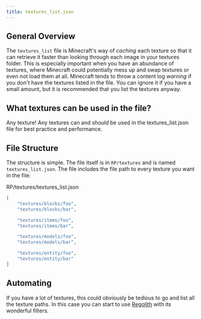 ```yaml
---
title: textures_list.json
---
```


## General Overview

The `textures_list` file is Minecraft's way of *caching* each texture so that it can retrieve it faster than looking through each image in your textures folder. This is especially important when you have an abundance of textures, where Minecraft could potentially mess up and swap textures or even not load them at all. Minecraft tends to throw a content log _warning_ if you don't have the textures listed in the file. You can ignore it if you have a small amount, but it is recommended that you list the textures anyway.

## What textures can be used in the file?

Any texture! Any textures can and _should_ be used in the textures_list.json file for best practice and performance.

## File Structure

The structure is simple. The file itself is in `RP/textures` and is named `textures_list.json`. The file includes the file path to every texture you want in the file:

<CodeHeader>RP/textures/textures_list.json</CodeHeader>

```json
[
	"textures/blocks/foo",
	"textures/blocks/bar",

	"textures/items/foo",
	"textures/items/bar",

	"textures/models/foo",
	"textures/models/bar",

	"textures/entity/foo",
	"textures/entity/bar"
]
```

## Automating

If you have a lot of textures, this could obviously be tedious to go and list all the texture paths. In this case you can start to use [Regolith](https://bedrock-oss.github.io/regolith/) with its wonderful filters.
